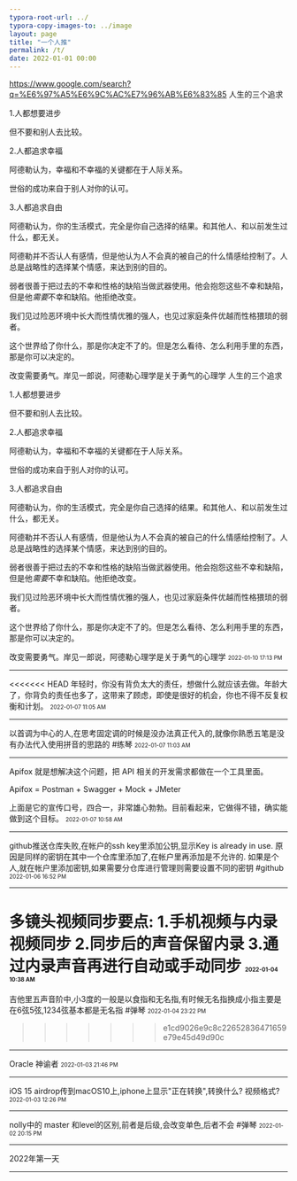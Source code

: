```yaml
---
typora-root-url: ../
typora-copy-images-to: ../image
layout: page 
title: "一个人推"
permalink: /t/
date: 2022-01-01 00:00
---
```


<https://www.google.com/search?q=%E6%97%A5%E6%9C%AC%E7%96%AB%E6%83%85> 人生的三个追求

1.人都想要进步

但不要和别人去比较。

2.人都追求幸福

阿德勒认为，幸福和不幸福的关键都在于人际关系。

世俗的成功来自于别人对你的认可。

3.人都追求自由

阿德勒认为，你的生活模式，完全是你自己选择的结果。和其他人、和以前发生过什么，都无关。

阿德勒并不否认人有感情，但是他认为人不会真的被自己的什么情感给控制了。人总是战略性的选择某个情感，来达到别的目的。

弱者很善于把过去的不幸和性格的缺陷当做武器使用。他会抱怨这些不幸和缺陷，但是他*需要*不幸和缺陷。他拒绝改变。

我们见过险恶环境中长大而性情优雅的强人，也见过家庭条件优越而性格猥琐的弱者。

这个世界给了你什么，那是你决定不了的。但是怎么看待、怎么利用手里的东西，那是你可以决定的。

改变需要勇气。岸见一郎说，阿德勒心理学是关于勇气的心理学 人生的三个追求

1.人都想要进步

但不要和别人去比较。

2.人都追求幸福

阿德勒认为，幸福和不幸福的关键都在于人际关系。

世俗的成功来自于别人对你的认可。

3.人都追求自由

阿德勒认为，你的生活模式，完全是你自己选择的结果。和其他人、和以前发生过什么，都无关。

阿德勒并不否认人有感情，但是他认为人不会真的被自己的什么情感给控制了。人总是战略性的选择某个情感，来达到别的目的。

弱者很善于把过去的不幸和性格的缺陷当做武器使用。他会抱怨这些不幸和缺陷，但是他*需要*不幸和缺陷。他拒绝改变。

我们见过险恶环境中长大而性情优雅的强人，也见过家庭条件优越而性格猥琐的弱者。

这个世界给了你什么，那是你决定不了的。但是怎么看待、怎么利用手里的东西，那是你可以决定的。

改变需要勇气。岸见一郎说，阿德勒心理学是关于勇气的心理学
<font size="1">2022-01-10 17:13 PM</font>
<hr>

<<<<<<< HEAD
年轻时，你没有背负太大的责任，想做什么就应该去做。年龄大了，你背负的责任也多了，这带来了顾虑，即使是很好的机会，你也不得不反复权衡和计划。
<font size="1">2022-01-07 11:05 AM</font>
<hr>

以首调为中心的人,在思考固定调的时候是没办法真正代入的,就像你熟悉五笔是没有办法代入使用拼音的思路的 #练琴
<font size="1">2022-01-07 11:03 AM</font>
<hr>

Apifox 就是想解决这个问题，把 API 相关的开发需求都做在一个工具里面。

Apifox = Postman + Swagger + Mock + JMeter

上面是它的宣传口号，四合一，非常雄心勃勃。目前看起来，它做得不错，确实能做到这个目标。
<font size="1">2022-01-07 10:58 AM</font>
<hr>

github推送仓库失败,在帐户的ssh key里添加公钥,显示Key is already in use.  原因是同样的密钥在其中一个仓库里添加了,在帐户里再添加是不允许的. 如果是个人,就在帐户里添加密钥,如果需要分仓库进行管理则需要设置不同的密钥 #github
<font size="1">2022-01-06 16:52 PM</font>
<hr>


多镜头视频同步要点: 1.手机视频与内录视频同步 2.同步后的声音保留内录 3.通过内录声音再进行自动或手动同步
<font size="1">2022-01-04 10:38 AM</font>
=======
吉他里五声音阶中,小3度的一般是以食指和无名指,有时候无名指换成小指主要是在6弦5弦,1234弦基本都是无名指 #弹琴
<font size="1">2022-01-04 23:22 PM</font>
>>>>>>> e1cd9026e9c8c22652836471659e79e45d49d90c
<hr>

Oracle 神谕者
<font size="1">2022-01-03 21:46 PM</font>

<hr>

iOS 15 airdrop传到macOS10上,iphone上显示"正在转换",转换什么? 视频格式?
<font size="1">2022-01-03 12:26 PM</font>
<hr>

nolly中的 master 和level的区别,前者是后级,会改变单色,后者不会 #弹琴
<font size="1">2022-01-02 20:15 PM</font>
<hr>

2022年第一天

<hr>
